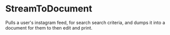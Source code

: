 # StreamToDocument
Pulls a user's instagram feed, for search search criteria, and dumps it into a document for them to then edit and print.
